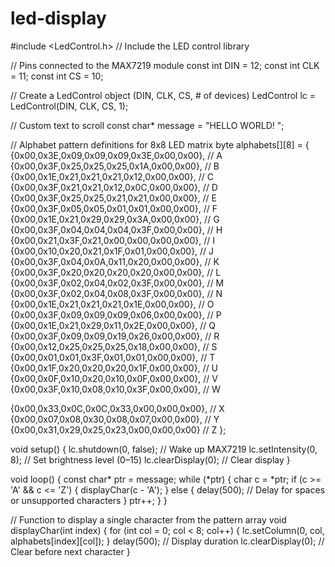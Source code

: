 # led-display
  #include <LedControl.h> // Include the LED control library

// Pins connected to the MAX7219 module
const int DIN = 12;
const int CLK = 11;
const int CS = 10;

// Create a LedControl object (DIN, CLK, CS, # of devices)
LedControl lc = LedControl(DIN, CLK, CS, 1);

// Custom text to scroll
const char* message = "HELLO WORLD! ";

// Alphabet pattern definitions for 8x8 LED matrix
byte alphabets[][8] = {
  {0x00,0x3E,0x09,0x09,0x09,0x3E,0x00,0x00}, // A
  {0x00,0x3F,0x25,0x25,0x25,0x1A,0x00,0x00}, // B
  {0x00,0x1E,0x21,0x21,0x21,0x12,0x00,0x00}, // C
  {0x00,0x3F,0x21,0x21,0x12,0x0C,0x00,0x00}, // D
  {0x00,0x3F,0x25,0x25,0x21,0x21,0x00,0x00}, // E
  {0x00,0x3F,0x05,0x05,0x01,0x01,0x00,0x00}, // F
  {0x00,0x1E,0x21,0x29,0x29,0x3A,0x00,0x00}, // G
  {0x00,0x3F,0x04,0x04,0x04,0x3F,0x00,0x00}, // H
  {0x00,0x21,0x3F,0x21,0x00,0x00,0x00,0x00}, // I
  {0x00,0x10,0x20,0x21,0x1F,0x01,0x00,0x00}, // J
  {0x00,0x3F,0x04,0x0A,0x11,0x20,0x00,0x00}, // K
  {0x00,0x3F,0x20,0x20,0x20,0x20,0x00,0x00}, // L
  {0x00,0x3F,0x02,0x04,0x02,0x3F,0x00,0x00}, // M
  {0x00,0x3F,0x02,0x04,0x08,0x3F,0x00,0x00}, // N
  {0x00,0x1E,0x21,0x21,0x21,0x1E,0x00,0x00}, // O
  {0x00,0x3F,0x09,0x09,0x09,0x06,0x00,0x00}, // P
  {0x00,0x1E,0x21,0x29,0x11,0x2E,0x00,0x00}, // Q
  {0x00,0x3F,0x09,0x09,0x19,0x26,0x00,0x00}, // R
  {0x00,0x12,0x25,0x25,0x25,0x18,0x00,0x00}, // S
  {0x00,0x01,0x01,0x3F,0x01,0x01,0x00,0x00}, // T
  {0x00,0x1F,0x20,0x20,0x20,0x1F,0x00,0x00}, // U
  {0x00,0x0F,0x10,0x20,0x10,0x0F,0x00,0x00}, // V
  {0x00,0x3F,0x10,0x08,0x10,0x3F,0x00,0x00}, // W

 {0x00,0x33,0x0C,0x0C,0x33,0x00,0x00,0x00}, // X
 {0x00,0x07,0x08,0x30,0x08,0x07,0x00,0x00}, // Y
 {0x00,0x31,0x29,0x25,0x23,0x00,0x00,0x00}  // Z
};

void setup() {
  lc.shutdown(0, false);     // Wake up MAX7219
  lc.setIntensity(0, 8);     // Set brightness level (0–15)
  lc.clearDisplay(0);        // Clear display
}

void loop() {
  const char* ptr = message;
  while (*ptr) {
    char c = *ptr;
    if (c >= 'A' && c <= 'Z') {
      displayChar(c - 'A');
    } else {
      delay(500); // Delay for spaces or unsupported characters
    }
    ptr++;
  }
}

// Function to display a single character from the pattern array
void displayChar(int index) {
  for (int col = 0; col < 8; col++) {
    lc.setColumn(0, col, alphabets[index][col]);
  }
  delay(500); // Display duration
  lc.clearDisplay(0); // Clear before next character
} 
 
